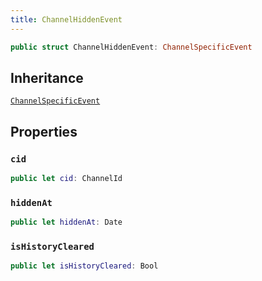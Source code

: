 ```yaml
---
title: ChannelHiddenEvent
---
```


``` swift
public struct ChannelHiddenEvent: ChannelSpecificEvent 
```

## Inheritance

[`ChannelSpecificEvent`](../channel-specific-event)

## Properties

### `cid`

``` swift
public let cid: ChannelId
```

### `hiddenAt`

``` swift
public let hiddenAt: Date
```

### `isHistoryCleared`

``` swift
public let isHistoryCleared: Bool
```
